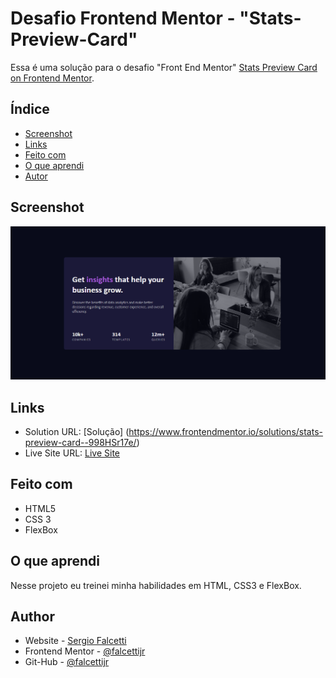 # Desafio Frontend Mentor - "Stats-Preview-Card"

Essa é uma solução para o desafio "Front End Mentor" [Stats Preview Card on Frontend Mentor](XXXXXXXXXXXXXXXXXXXXXXXXXXXXXXXXXXXXXX). 

## Índice


- [Screenshot](#screenshot)
- [Links](#links)
- [Feito com](#Feito-com)
- [O que aprendi](#o-que-aprendi)
- [Autor](#autor)


## Screenshot

![Screenshot](screenshot.png)

## Links

- Solution URL: [Solução] (https://www.frontendmentor.io/solutions/stats-preview-card--998HSr17e/)
- Live Site URL: [Live Site](https://falcettijr.github.io/stats-preview-card/)

## Feito com

- HTML5 
- CSS 3 
- FlexBox

## O que aprendi

Nesse projeto eu treinei minha habilidades em HTML, CSS3 e FlexBox.


## Author

- Website - [Sergio Falcetti](https://beacons.ai/sergiofalcetti)
- Frontend Mentor - [@falcettijr](https://www.frontendmentor.io/profile/falcettijr)
- Git-Hub - [@falcettijr](https://github.com/falcettijr)
 